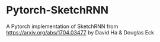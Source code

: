 # Pytorch-SketchRNN
A Pytorch implementation of SketchRNN from https://arxiv.org/abs/1704.03477 by David Ha &amp; Douglas Eck

